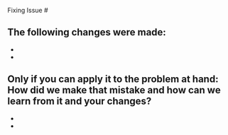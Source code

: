 Fixing Issue #

The following changes were made:
-
-
-

Only if you can apply it to the problem at hand:
How did we make that mistake and how can we learn from it and your changes?
-
-
-
